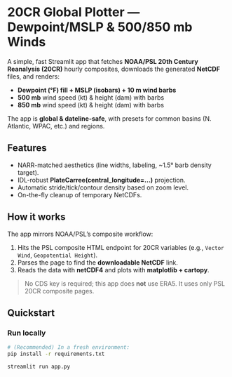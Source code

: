 # 20CR Global Plotter — Dewpoint/MSLP & 500/850 mb Winds

A simple, fast Streamlit app that fetches **NOAA/PSL 20th Century Reanalysis (20CR)** hourly composites,
downloads the generated **NetCDF** files, and renders:
- **Dewpoint (°F) fill + MSLP (isobars) + 10 m wind barbs**
- **500 mb** wind speed (kt) & height (dam) with barbs
- **850 mb** wind speed (kt) & height (dam) with barbs

The app is **global & dateline-safe**, with presets for common basins (N. Atlantic, WPAC, etc.) and regions.

## Features
- NARR-matched aesthetics (line widths, labeling, ~1.5° barb density target).
- IDL-robust **PlateCarree(central_longitude=...)** projection.
- Automatic stride/tick/contour density based on zoom level.
- On-the-fly cleanup of temporary NetCDFs.

## How it works
The app mirrors NOAA/PSL’s composite workflow:
1. Hits the PSL composite HTML endpoint for 20CR variables (e.g., `Vector Wind`, `Geopotential Height`).
2. Parses the page to find the **downloadable NetCDF** link.
3. Reads the data with **netCDF4** and plots with **matplotlib + cartopy**.

> No CDS key is required; this app does **not** use ERA5. It uses only PSL 20CR composite pages.

## Quickstart

### Run locally
```bash
# (Recommended) In a fresh environment:
pip install -r requirements.txt

streamlit run app.py
